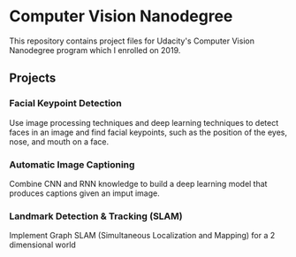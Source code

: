 # Computer Vision Nanodegree 

This repository contains project files for Udacity's Computer Vision Nanodegree program which I enrolled on 2019.

## Projects

### Facial Keypoint Detection
Use image processing techniques and deep learning techniques to detect faces in an image and find facial keypoints, such as the position of the eyes, nose, and mouth on a face.


### Automatic Image Captioning
Combine CNN and RNN knowledge to build a deep learning model that produces captions given an imput image.

### Landmark Detection & Tracking (SLAM)
Implement Graph SLAM (Simultaneous Localization and Mapping) for a 2 dimensional world

